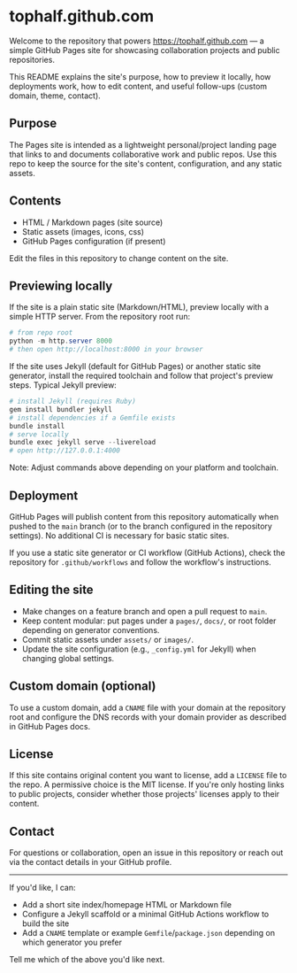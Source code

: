 # tophalf.github.com

Welcome to the repository that powers https://tophalf.github.com — a simple GitHub Pages site for showcasing collaboration projects and public repositories.

This README explains the site's purpose, how to preview it locally, how deployments work, how to edit content, and useful follow-ups (custom domain, theme, contact).

## Purpose

The Pages site is intended as a lightweight personal/project landing page that links to and documents collaborative work and public repos. Use this repo to keep the source for the site's content, configuration, and any static assets.

## Contents

- HTML / Markdown pages (site source)
- Static assets (images, icons, css)
- GitHub Pages configuration (if present)

Edit the files in this repository to change content on the site.

## Previewing locally

If the site is a plain static site (Markdown/HTML), preview locally with a simple HTTP server. From the repository root run:

```powershell
# from repo root
python -m http.server 8000
# then open http://localhost:8000 in your browser
```

If the site uses Jekyll (default for GitHub Pages) or another static site generator, install the required toolchain and follow that project's preview steps. Typical Jekyll preview:

```powershell
# install Jekyll (requires Ruby)
gem install bundler jekyll
# install dependencies if a Gemfile exists
bundle install
# serve locally
bundle exec jekyll serve --livereload
# open http://127.0.0.1:4000
```

Note: Adjust commands above depending on your platform and toolchain.

## Deployment

GitHub Pages will publish content from this repository automatically when pushed to the `main` branch (or to the branch configured in the repository settings). No additional CI is necessary for basic static sites.

If you use a static site generator or CI workflow (GitHub Actions), check the repository for `.github/workflows` and follow the workflow's instructions.

## Editing the site

- Make changes on a feature branch and open a pull request to `main`.
- Keep content modular: put pages under a `pages/`, `docs/`, or root folder depending on generator conventions.
- Commit static assets under `assets/` or `images/`.
- Update the site configuration (e.g., `_config.yml` for Jekyll) when changing global settings.

## Custom domain (optional)

To use a custom domain, add a `CNAME` file with your domain at the repository root and configure the DNS records with your domain provider as described in GitHub Pages docs.

## License

If this site contains original content you want to license, add a `LICENSE` file to the repo. A permissive choice is the MIT license. If you're only hosting links to public projects, consider whether those projects' licenses apply to their content.

## Contact

For questions or collaboration, open an issue in this repository or reach out via the contact details in your GitHub profile.

---

If you'd like, I can:

- Add a short site index/homepage HTML or Markdown file
- Configure a Jekyll scaffold or a minimal GitHub Actions workflow to build the site
- Add a `CNAME` template or example `Gemfile`/`package.json` depending on which generator you prefer

Tell me which of the above you'd like next.
